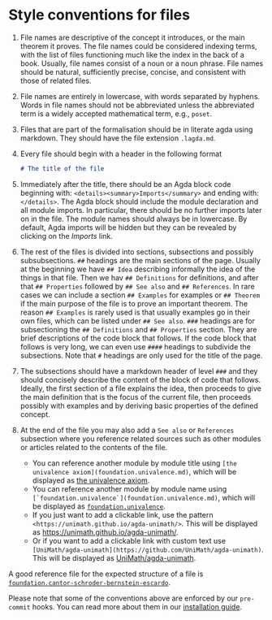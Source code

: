 # Style conventions for files

1. File names are descriptive of the concept it introduces, or the main theorem
   it proves. The file names could be considered indexing terms, with the list
   of files functioning much like the index in the back of a book. Usually, file
   names consist of a noun or a noun phrase. File names should be natural,
   sufficiently precise, concise, and consistent with those of related files.
2. File names are entirely in lowercase, with words separated by hyphens. Words
   in file names should not be abbreviated unless the abbreviated term is a
   widely accepted mathematical term, e.g., `poset`.
3. Files that are part of the formalisation should be in literate agda using
   markdown. They should have the file extension `.lagda.md`.
4. Every file should begin with a header in the following format

   ```md
   # The title of the file
   ```

5. Immediately after the title, there should be an Agda block code beginning
   with: `<details><summary>Imports</summary>` and ending with: `</details>`.
   The Agda block should include the module declaration and all module imports.
   In particular, there should be no further imports later on in the file. The
   module names should always be in lowercase. By default, Agda imports will be
   hidden but they can be revealed by clicking on the _Imports_ link.
6. The rest of the files is divided into sections, subsections and possibly
   subsubsections. `##` headings are the main sections of the page. Usually at
   the beginning we have `## Idea` describing informally the idea of the things
   in that file. Then we hav `## Definitions` for definitions, and after that
   `## Properties` followed by `## See also` and `## References`. In rare cases
   we can include a section `## Examples` for examples or `## Theorem` if the
   main purpose of the file is to prove an important theorem. The reason
   `## Examples` is rarely used is that usually examples go in their own files,
   which can be listed under `## See also`. `###` headings are for subsectioning
   the `## Definitions` and `## Properties` section. They are brief descriptions
   of the code block that follows. If the code block that follows is very long,
   we can even use `####` headings to subdivide the subsections. Note that `#`
   headings are only used for the title of the page.
7. The subsections should have a markdown header of level `###` and they should
   concisely describe the content of the block of code that follows. Ideally,
   the first section of a file explains the idea, then proceeds to give the main
   definition that is the focus of the current file, then proceeds possibly with
   examples and by deriving basic properties of the defined concept.
8. At the end of the file you may also add a `See also` or `References`
   subsection where you reference related sources such as other modules or
   articles related to the contents of the file.
   - You can reference another module by module title using
     `[the univalence axiom](foundation.univalence.md)`, which will be displayed
     as [the univalence axiom](foundation.univalence.md).
   - You can reference another module by module name using
     ``[`foundation.univalence`](foundation.univalence.md)``, which will be
     displayed as [`foundation.univalence`](foundation.univalence.md).
   - If you just want to add a clickable link, use the pattern
     `<https://unimath.github.io/agda-unimath/>`. This will be displayed as
     <https://unimath.github.io/agda-unimath/>.
   - Or if you want to add a clickable link with custom text use
     `[UniMath/agda-unimath](https://github.com/UniMath/agda-unimath)`. This
     will be displayed as
     [UniMath/agda-unimath](https://github.com/UniMath/agda-unimath).

A good reference file for the expected structure of a file is
[`foundation.cantor-schroder-bernstein-escardo`](https://raw.githubusercontent.com/UniMath/agda-unimath/master/src/foundation/cantor-schroder-bernstein-escardo.lagda.md).

Please note that some of the conventions above are enforced by our `pre-commit`
hooks. You can read more about them in our
[installation guide](HOWTO-INSTALL.md#pre-commit-hooks).

